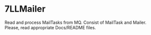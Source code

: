 7LLMailer
=========

Read and process MailTasks from MQ.
Consist of MailTask and Mailer. Please, read appropriate Docs/README files.
